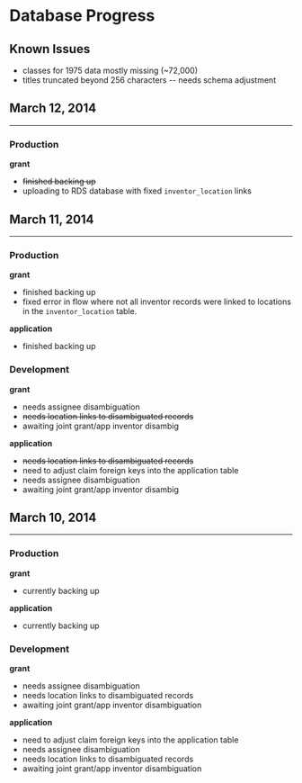 # Database Progress

## Known Issues
* classes for 1975 data mostly missing (~72,000)
* titles truncated beyond 256 characters -- needs schema adjustment

## March 12, 2014
-----------------
### Production
**grant**
* ~~finished backing up~~
* uploading to RDS database with fixed `inventor_location` links

## March 11, 2014
-----------------

### Production
**grant**
* finished backing up
* fixed error in flow where not all inventor records were linked to locations in the `inventor_location` table. 

**application**
* finished backing up

### Development
**grant**
* needs assignee disambiguation
* ~~needs location links to disambiguated records~~
* awaiting joint grant/app inventor disambig

**application**
* ~~needs location links to disambiguated records~~
* need to adjust claim foreign keys into the application table
* needs assignee disambiguation
* awaiting joint grant/app inventor disambig


## March 10, 2014
-----------------

### Production
**grant**
* currently backing up

**application**
* currently backing up

### Development
**grant**
* needs assignee disambiguation
* needs location links to disambiguated records
* awaiting joint grant/app inventor disambiguation

**application**
* need to adjust claim foreign keys into the application table
* needs assignee disambiguation
* needs location links to disambiguated records
* awaiting joint grant/app inventor disambiguation
